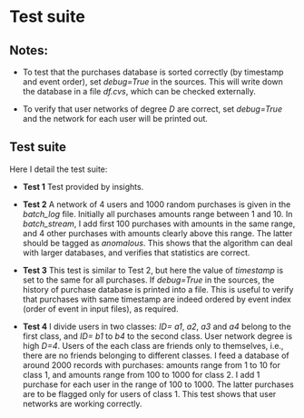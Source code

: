 # Test suite

## Notes:

* To test that the purchases database is sorted correctly (by timestamp and event order), set *debug=True* in the sources. This will write down the database in a file *df.cvs*, which can be checked externally.

* To verify that user networks of degree *D* are correct, set *debug=True* and the network for each user will be printed out.

## Test suite

Here I detail the test suite:

*  **Test 1** 
Test provided by insights.

* **Test 2**
A network of 4 users and 1000 random purchases is given in the *batch_log* file.
Initially all purchases amounts range between 1 and 10.
In *batch_stream*, I add first 100 purchases with amounts in the same range, and 4 other purchases with amounts clearly above this range. The latter should be tagged as *anomalous*.
This shows that the algorithm can deal with larger databases, and verifies that statistics are correct. 

* **Test 3**
This test is similar to Test 2, but here the value of *timestamp* is set to the same for all purchases.
If *debug=True* in the sources, the history of purchase database is printed into a file. 
This is useful to verify that purchases with same timestamp are indeed ordered by event index (order of event in input files), as required.

* **Test 4**
I divide users in two classes: *ID=* *a1*, *a2*, *a3* and *a4* belong to the first class, and *ID=* *b1* to *b4* to the second class.
User network degree is high *D=4*.
Users of the each class are friends only to themselves, i.e., there are no friends belonging to different classes.
I feed a database of around 2000 records with purchases: amounts range from 1 to 10 for class 1, and amounts range from 100 to 1000 for class 2.
I add 1 purchase for each user in the range of 100 to 1000.
The latter purchases are to be flagged only for users of class 1.
This test shows that user networks are working correctly.

<!------
#  <li> <b>Test 2.</b> Test for command line arguments.
#  Input/Output file names are passed as command line arguments.
#  This tests that command line arguments work correctly.
#  <li> <b>Test 3.</b> Test for user network.
#  For a network of degree 2 (D=2), the algorithm prints out the user network.
#  Only "befriend" and "unfriend" events appear. 
#  This tests the functions for adding and removing users/friends from the network.
#  </li>
#  <li> <b>Test 4.</b> Test for history-of-purchases database.
#  A small database of purchases is constructed and printed out at the end.
#  This tests that the database is correctly built and sorted, i.e., at end entries should be ordered by timeframe and order of appearance. 
#  </li>
#  <li> <b>Test 5.</b> Test for purchase statistics.
#  A small database is constructed. 
#  At the end, for a given set of purchases, the mean and standard deviation are printed out.
#  This checks that statistics correct, i.e., it tests routines to evaluate purchase statistics.
#  </li>
#  <li> <b>Test 6.</b> Tests for performance in a larger database.
#  A database of few thousands of records is built.
#  This test can serve to check performance of the algorigthm. 
#  Execution time is output for these means.
#  </li>
#</ul>  
#</body>
#</html>
#
--!>
